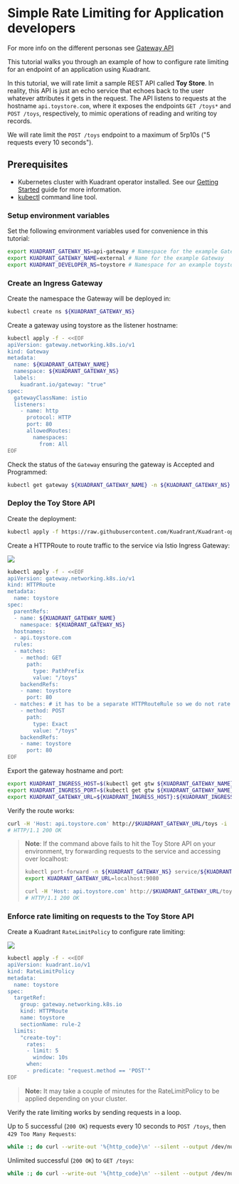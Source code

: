 # Simple Rate Limiting for Application developers

For more info on the different personas see [Gateway API](https://gateway-api.sigs.k8s.io/concepts/roles-and-personas/#key-roles-and-personas) 

This tutorial walks you through an example of how to configure rate limiting for an endpoint of an application using Kuadrant.

In this tutorial, we will rate limit a sample REST API called **Toy Store**. In reality, this API is just an echo service that echoes back to the user whatever attributes it gets in the request. The API listens to requests at the hostname `api.toystore.com`, where it exposes the endpoints `GET /toys*` and `POST /toys`, respectively, to mimic operations of reading and writing toy records.

We will rate limit the `POST /toys` endpoint to a maximum of 5rp10s ("5 requests every 10 seconds").

## Prerequisites

- Kubernetes cluster with Kuadrant operator installed. See our [Getting Started](/1.2.x/getting-started) guide for more information.
- [kubectl](https://kubernetes.io/docs/tasks/tools/#kubectl) command line tool.

### Setup environment variables

Set the following environment variables used for convenience in this tutorial:

```bash
export KUADRANT_GATEWAY_NS=api-gateway # Namespace for the example Gateway
export KUADRANT_GATEWAY_NAME=external # Name for the example Gateway
export KUADRANT_DEVELOPER_NS=toystore # Namespace for an example toystore app
```

### Create an Ingress Gateway

Create the namespace the Gateway will be deployed in:

```bash
kubectl create ns ${KUADRANT_GATEWAY_NS}
```

Create a gateway using toystore as the listener hostname:

```sh
kubectl apply -f - <<EOF
apiVersion: gateway.networking.k8s.io/v1
kind: Gateway
metadata:
  name: ${KUADRANT_GATEWAY_NAME}
  namespace: ${KUADRANT_GATEWAY_NS}
  labels:
    kuadrant.io/gateway: "true"
spec:
  gatewayClassName: istio
  listeners:
    - name: http
      protocol: HTTP
      port: 80
      allowedRoutes:
        namespaces:
          from: All
EOF
```

Check the status of the `Gateway` ensuring the gateway is Accepted and Programmed:

```bash
kubectl get gateway ${KUADRANT_GATEWAY_NAME} -n ${KUADRANT_GATEWAY_NS} -o=jsonpath='{.status.conditions[?(@.type=="Accepted")].message}{"\n"}{.status.conditions[?(@.type=="Programmed")].message}{"\n"}'
```

### Deploy the Toy Store API

Create the deployment:

```sh
kubectl apply -f https://raw.githubusercontent.com/Kuadrant/Kuadrant-operator/main/examples/toystore/toystore.yaml
```

Create a HTTPRoute to route traffic to the service via Istio Ingress Gateway:

![](https://i.imgur.com/rdN8lo3.png)

```sh
kubectl apply -f - <<EOF
apiVersion: gateway.networking.k8s.io/v1
kind: HTTPRoute
metadata:
  name: toystore
spec:
  parentRefs:
  - name: ${KUADRANT_GATEWAY_NAME}
    namespace: ${KUADRANT_GATEWAY_NS}
  hostnames:
  - api.toystore.com
  rules:
  - matches:
    - method: GET
      path:
        type: PathPrefix
        value: "/toys"
    backendRefs:
    - name: toystore
      port: 80
  - matches: # it has to be a separate HTTPRouteRule so we do not rate limit other endpoints
    - method: POST
      path:
        type: Exact
        value: "/toys"
    backendRefs:
    - name: toystore
      port: 80
EOF
```

Export the gateway hostname and port:

```sh
export KUADRANT_INGRESS_HOST=$(kubectl get gtw ${KUADRANT_GATEWAY_NAME} -n ${KUADRANT_GATEWAY_NS} -o jsonpath='{.status.addresses[0].value}')
export KUADRANT_INGRESS_PORT=$(kubectl get gtw ${KUADRANT_GATEWAY_NAME} -n ${KUADRANT_GATEWAY_NS} -o jsonpath='{.spec.listeners[?(@.name=="http")].port}')
export KUADRANT_GATEWAY_URL=${KUADRANT_INGRESS_HOST}:${KUADRANT_INGRESS_PORT}
```

Verify the route works:

```sh
curl -H 'Host: api.toystore.com' http://$KUADRANT_GATEWAY_URL/toys -i
# HTTP/1.1 200 OK
```

> **Note**: If the command above fails to hit the Toy Store API on your environment, try forwarding requests to the service and accessing over localhost:
>
> ```sh
> kubectl port-forward -n ${KUADRANT_GATEWAY_NS} service/${KUADRANT_GATEWAY_NAME}-istio 9080:80 >/dev/null 2>&1 &
> export KUADRANT_GATEWAY_URL=localhost:9080
> ```
>
> ```sh
> curl -H 'Host: api.toystore.com' http://$KUADRANT_GATEWAY_URL/toy -i
> # HTTP/1.1 200 OK
> ```

### Enforce rate limiting on requests to the Toy Store API

Create a Kuadrant `RateLimitPolicy` to configure rate limiting:

![](https://i.imgur.com/2A9sXXs.png)

```sh
kubectl apply -f - <<EOF
apiVersion: kuadrant.io/v1
kind: RateLimitPolicy
metadata:
  name: toystore
spec:
  targetRef:
    group: gateway.networking.k8s.io
    kind: HTTPRoute
    name: toystore
    sectionName: rule-2
  limits:
    "create-toy":
      rates:
      - limit: 5
        window: 10s
      when:
      - predicate: "request.method == 'POST'"
EOF
```

> **Note:** It may take a couple of minutes for the RateLimitPolicy to be applied depending on your cluster.

Verify the rate limiting works by sending requests in a loop.

Up to 5 successful (`200 OK`) requests every 10 seconds to `POST /toys`, then `429 Too Many Requests`:

```sh
while :; do curl --write-out '%{http_code}\n' --silent --output /dev/null -H 'Host: api.toystore.com' http://$KUADRANT_GATEWAY_URL/toys -X POST | grep -E --color "\b(429)\b|$"; sleep 1; done
```

Unlimited successful (`200 OK`) to `GET /toys`:

```sh
while :; do curl --write-out '%{http_code}\n' --silent --output /dev/null -H 'Host: api.toystore.com' http://$KUADRANT_GATEWAY_URL/toys | grep -E --color "\b(429)\b|$"; sleep 1; done
```
